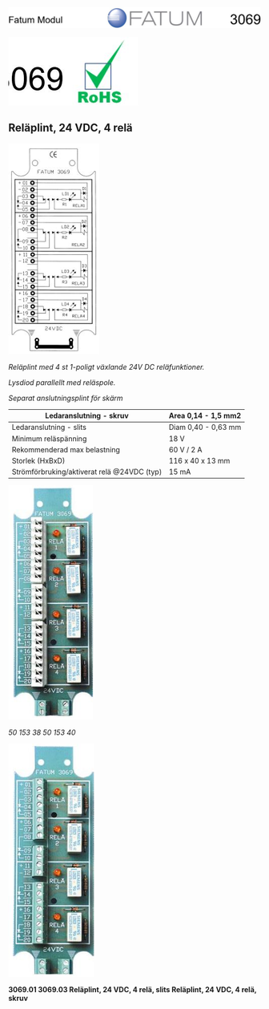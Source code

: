 ![](_page_0_Picture_1.jpeg)

![](_page_0_Picture_2.jpeg)

## **Reläplint, 24 VDC, 4 relä**

![](_page_0_Figure_4.jpeg)

*Reläplint med 4 st 1-poligt växlande 24V DC reläfunktioner.*

*Lysdiod parallellt med reläspole.* 

*Separat anslutningsplint för skärm*

| Ledaranslutning - skruv                     | Area 0,14 - 1,5 mm2 |
|---------------------------------------------|---------------------|
| Ledaranslutning - slits                     | Diam 0,40 - 0,63 mm |
| Minimum reläspänning                        | 18 V                |
| Rekommenderad max belastning                | 60 V / 2 A          |
| Storlek (HxBxD)                             | 116 x 40 x 13 mm    |
| Strömförbruking/aktiverat relä @24VDC (typ) | 15 mA               |

![](_page_0_Picture_9.jpeg)

*50 153 38 50 153 40*

![](_page_0_Picture_11.jpeg)

**3069.01 3069.03 Reläplint, 24 VDC, 4 relä, slits Reläplint, 24 VDC, 4 relä, skruv**